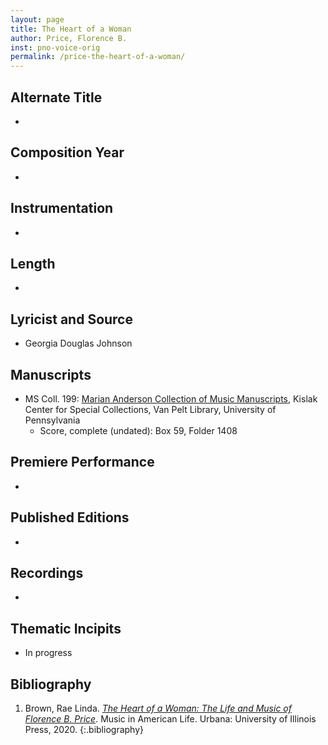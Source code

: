 ```yaml
---
layout: page
title: The Heart of a Woman
author: Price, Florence B.
inst: pno-voice-orig
permalink: /price-the-heart-of-a-woman/
---
```


## Alternate Title
- 

## Composition Year
- 

## Instrumentation
- 

## Length
- 

## Lyricist and Source
- Georgia Douglas Johnson

## Manuscripts
- MS Coll. 199: <a href="https://www.library.upenn.edu/detail/collection/marian-anderson-collection" target="_blank">Marian Anderson Collection of Music Manuscripts</a>, Kislak Center for Special Collections, Van Pelt Library, University of Pennsylvania
    * Score, complete (undated): Box 59, Folder 1408

## Premiere Performance
- 

## Published Editions
- 

## Recordings
- 

## Thematic Incipits
- In progress

## Bibliography
1. Brown, Rae Linda. <a href="https://www.worldcat.org/title/1122800180" target="_blank">*The Heart of a Woman: The Life and Music of Florence B. Price*</a>. Music in American Life. Urbana: University of Illinois Press, 2020.
{:.bibliography}